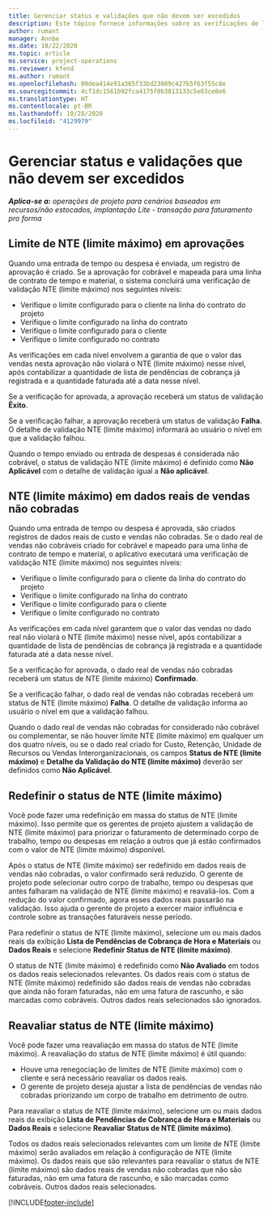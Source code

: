 ```yaml
---
title: Gerenciar status e validações que não devem ser excedidos
description: Este tópico fornece informações sobre as verificações de limite de NTE (limite máximo) realizadas no Project Operations.
author: rumant
manager: Annbe
ms.date: 10/22/2020
ms.topic: article
ms.service: project-operations
ms.reviewer: kfend
ms.author: rumant
ms.openlocfilehash: 09dea414e91a365f33bd23089c427b5f63f55c8e
ms.sourcegitcommit: 4cf1dc1561b92fca4175f0b3813133c5e63ce8e6
ms.translationtype: HT
ms.contentlocale: pt-BR
ms.lasthandoff: 10/28/2020
ms.locfileid: "4129979"
---
```

# <a name="manage-not-to-exceed-status-and-validations"></a>Gerenciar status e validações que não devem ser excedidos 

_**Aplica-se a:** operações de projeto para cenários baseados em recursos/não estocados, implantação Lite - transação para faturamento pro forma_

## <a name="not-to-exceed-on-approvals"></a>Limite de NTE (limite máximo) em aprovações

Quando uma entrada de tempo ou despesa é enviada, um registro de aprovação é criado. Se a aprovação for cobrável e mapeada para uma linha de contrato de tempo e material, o sistema concluirá uma verificação de validação NTE (limite máximo) nos seguintes níveis:

  - Verifique o limite configurado para o cliente na linha do contrato do projeto
  - Verifique o limite configurado na linha do contrato
  - Verifique o limite configurado para o cliente
  - Verifique o limite configurado no contrato

As verificações em cada nível envolvem a garantia de que o valor das vendas nesta aprovação não violará o NTE (limite máximo) nesse nível, após contabilizar a quantidade de lista de pendências de cobrança já registrada e a quantidade faturada até a data nesse nível.

Se a verificação for aprovada, a aprovação receberá um status de validação **Êxito**.

Se a verificação falhar, a aprovação receberá um status de validação **Falha**. O detalhe de validação NTE (limite máximo) informará ao usuário o nível em que a validação falhou.

Quando o tempo enviado ou entrada de despesas é considerada não cobrável, o status de validação NTE (limite máximo) é definido como **Não Aplicável** com o detalhe de validação igual a **Não aplicável**.

## <a name="not-to-exceed-on-unbilled-sales-actuals"></a>NTE (limite máximo) em dados reais de vendas não cobradas

Quando uma entrada de tempo ou despesa é aprovada, são criados registros de dados reais de custo e vendas não cobradas. Se o dado real de vendas não cobráveis criado for cobrável e mapeado para uma linha de contrato de tempo e material, o aplicativo executará uma verificação de validação NTE (limite máximo) nos seguintes níveis:

  - Verifique o limite configurado para o cliente da linha do contrato do projeto
  - Verifique o limite configurado na linha do contrato
  - Verifique o limite configurado para o cliente
  - Verifique o limite configurado no contrato

As verificações em cada nível garantem que o valor das vendas no dado real não violará o NTE (limite máximo) nesse nível, após contabilizar a quantidade de lista de pendências de cobrança já registrada e a quantidade faturada até a data nesse nível.

Se a verificação for aprovada, o dado real de vendas não cobradas receberá um status de NTE (limite máximo) **Confirmado**.

Se a verificação falhar, o dado real de vendas não cobradas receberá um status de NTE (limite máximo) **Falha**. O detalhe de validação informa ao usuário o nível em que a validação falhou.

Quando o dado real de vendas não cobradas for considerado não cobrável ou complementar, se não houver limite NTE (limite máximo) em qualquer um dos quatro níveis, ou se o dado real criado for Custo, Retenção, Unidade de Recursos ou Vendas Interorganizacionais, os campos **Status de NTE (limite máximo)** e **Detalhe da Validação do NTE (limite máximo)** deverão ser definidos como **Não Aplicável**.

## <a name="reset-the-not-to-exceed-status"></a>Redefinir o status de NTE (limite máximo)

Você pode fazer uma redefinição em massa do status de NTE (limite máximo). Isso permite que os gerentes de projeto ajustem a validação de NTE (limite máximo) para priorizar o faturamento de determinado corpo de trabalho, tempo ou despesas em relação a outros que já estão confirmados com o valor de NTE (limite máximo) disponível.

Após o status de NTE (limite máximo) ser redefinido em dados reais de vendas não cobradas, o valor confirmado será reduzido. O gerente de projeto pode selecionar outro corpo de trabalho, tempo ou despesas que antes falharam na validação de NTE (limite máximo) e reavaliá-los. Com a redução do valor confirmado, agora esses dados reais passarão na validação. Isso ajuda o gerente de projeto a exercer maior influência e controle sobre as transações faturáveis nesse período.

Para redefinir o status de NTE (limite máximo), selecione um ou mais dados reais da exibição **Lista de Pendências de Cobrança de Hora e Materiais** ou **Dados Reais** e selecione **Redefinir Status de NTE (limite máximo)**.

O status de NTE (limite máximo) é redefinido como **Não Avaliado** em todos os dados reais selecionados relevantes. Os dados reais com o status de NTE (limite máximo) redefinido são dados reais de vendas não cobradas que ainda não foram faturadas, não em uma fatura de rascunho, e são marcadas como cobráveis. Outros dados reais selecionados são ignorados.

## <a name="reevaluate-not-to-exceed-status"></a>Reavaliar status de NTE (limite máximo)

Você pode fazer uma reavaliação em massa do status de NTE (limite máximo). A reavaliação do status de NTE (limite máximo) é útil quando:

  - Houve uma renegociação de limites de NTE (limite máximo) com o cliente e será necessário reavaliar os dados reais.
  - O gerente de projeto deseja ajustar a lista de pendências de vendas não cobradas priorizando um corpo de trabalho em detrimento de outro.

Para reavaliar o status de NTE (limite máximo), selecione um ou mais dados reais da exibição **Lista de Pendências de Cobrança de Hora e Materiais** ou **Dados Reais** e selecione **Reavaliar Status de NTE (limite máximo)**.

Todos os dados reais selecionados relevantes com um limite de NTE (limite máximo) serão avaliados em relação à configuração de NTE (limite máximo). Os dados reais que são relevantes para reavaliar o status de NTE (limite máximo) são dados reais de vendas não cobradas que não são faturadas, não em uma fatura de rascunho, e são marcadas como cobráveis. Outros dados reais selecionados.


[!INCLUDE[footer-include](../../includes/footer-banner.md)]